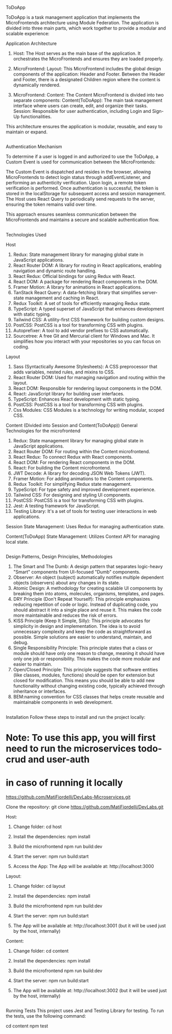 ToDoApp

ToDoApp is a task management application that implements the MicroFrontends architecture using Module Federation. 
The application is divided into three main parts, which work together to provide a modular and scalable experience:

Application Architecture

1. Host:
The Host serves as the main base of the application. It orchestrates the MicroFrontends and ensures they are loaded properly.

2. MicroFrontend: Layout:
This MicroFrontend includes the global design components of the application: Header and Footer.
Between the Header and Footer, there is a designated Children region where the content is dynamically rendered.

3. MicroFrontend: Content:
The Content MicroFrontend is divided into two separate components:
Content(ToDoApp): The main task management interface where users can create, edit, and organize their tasks.
Session: Responsible for user authentication, including Login and Sign-Up functionalities.

This architecture ensures the application is modular, reusable, and easy to maintain or expand.

##

Authentication Mechanism

To determine if a user is logged in and authorized to use the ToDoApp, a Custom Event is used for communication between the MicroFrontends:

The Custom Event is dispatched and resides in the browser, allowing MicroFrontends to detect login status through addEventListener, and performing an authenticity verification.
Upon login, a remote token verification is performed.
Once authentication is successful, the token is stored in the localStorage for subsequent access and session management.
The Host uses React Query to periodically send requests to the server, ensuring the token remains valid over time.

This approach ensures seamless communication between the MicroFrontends and maintains a secure and scalable authentication flow.

##

Technologies Used

Host
1. Redux: State management library for managing global state in JavaScript applications.
2. React Router DOM: A library for routing in React applications, enabling navigation and dynamic route handling.
3. React Redux: Official bindings for using Redux with React.
4. React DOM: A package for rendering React components in the DOM.
5. Framer Motion: A library for animations in React applications.
6. TanStack React Query: A data-fetching library that simplifies server-state management and caching in React.
7. Redux Toolkit: A set of tools for efficiently managing Redux state.
8. TypeScript: A typed superset of JavaScript that enhances development with static typing.
9. Tailwind CSS: A utility-first CSS framework for building custom designs.
10. PostCSS: PostCSS is a tool for transforming CSS with plugins.
11. Autoprefixer: A tool to add vendor prefixes to CSS automatically.
12. Sourcetree: A free Git and Mercurial client for Windows and Mac. It simplifies how you interact with your repositories so you can focus on coding.


Layout
1. Sass (Syntactically Awesome Stylesheets): A CSS preprocessor that adds variables, nested rules, and mixins to CSS.
2. React Router DOM: Used for managing navigation and routing within the layout.
3. React DOM: Responsible for rendering layout components in the DOM.
4. React: JavaScript library for building user interfaces.
5. TypeScript: Enhances React development with static typing.
6. PostCSS: PostCSS is a tool for transforming CSS with plugins.
7. Css Modules: CSS Modules is a technology for writing modular, scoped CSS.


Content (Divided into Session and Content(ToDoApp))
General Technologies for the microfrontend
1. Redux: State management library for managing global state in JavaScript applications.
2. React Router DOM: For routing within the Content microfrontend.
3. React Redux: To connect Redux with React components.
4. React DOM: For rendering React components in the DOM.
5. React: For building the Content microfrontend.
6. JWT Decode: A library for decoding JSON Web Tokens (JWT).
7. Framer Motion: For adding animations to the Content components.
8. Redux Toolkit: For simplifying Redux state management.
9. TypeScript: For type safety and improved development experience.
10. Tailwind CSS: For designing and styling UI components.
11. PostCSS: PostCSS is a tool for transforming CSS with plugins.
12. Jest: A testing framework for JavaScript.
13. Testing Library: It's a set of tools for testing user interactions in web applications.


Session
State Management: Uses Redux for managing authentication state.

Content(ToDoApp)
State Management: Utilizes Context API for managing local state.


##


Design Patterns, Design Principles, Methodologies
1. The Smart and The Dumb: A design pattern that separates logic-heavy "Smart" components from UI-focused "Dumb" components.
2. Observer: An object (subject) automatically notifies multiple dependent objects (observers) about any changes in its state.
3. Atomic Design: A methodology for creating scalable UI components by breaking them into atoms, molecules, organisms, templates, 
and pages.
4. DRY Principle (Don't Repeat Yourself): This principle emphasizes reducing repetition of code or logic. Instead of duplicating code, 
you should abstract it into a single place and reuse it. This makes the code more maintainable and reduces the risk of errors.
5. KISS Principle (Keep It Simple, Silly): This principle advocates for simplicity in design and implementation. The idea is to avoid 
unnecessary complexity and keep the code as straightforward as possible. Simple solutions are easier to understand, maintain, and debug.
6. Single Responsibility Principle: This principle states that a class or module should have only one reason to change, meaning it 
should have only one job or responsibility. This makes the code more modular and easier to maintain.
7. Open/Closed Principle: This principle suggests that software entities (like classes, modules, functions) should be open for extension 
but closed for modification. This means you should be able to add new functionality without changing existing code, typically achieved 
through inheritance or interfaces.
8. BEM:naming convention for CSS classes that helps create reusable and maintainable components in web development.

##


Installation
Follow these steps to install and run the project locally:

# Note: To use this app, you will first need to run the microservices todo-crud and user-auth
# in caso of running it locally
   https://github.com/MatiFiordelli/DevLabs-Microservices.git


Clone the repository:
   git clone https://github.com/MatiFiordelli/DevLabs.git

Host:
1. Change folder:
   cd host

2. Install the dependencies:
   npm install

3. Build the microfrontend
   npm run build:dev

4. Start the server:
   npm run build:start

5. Access the App: The App will be available at: 
http://localhost:3000

Layout:
1. Change folder:
   cd layout

2. Install the dependencies:
   npm install

3. Build the microfrontend
   npm run build:dev

4. Start the server:
   npm run build:start

5. The App will be available at: 
http://localhost:3001 (but it will be used just by the host, internally)

Content:
1. Change folder:
   cd content

2. Install the dependencies:
   npm install

3. Build the microfrontend
   npm run build:dev

4. Start the server:
   npm run build:start

5. The App will be available at: 
http://localhost:3002 (but it will be used just by the host, internally)


##


Running Tests
This project uses Jest and Testing Library for testing. To run the tests, use the following command:

cd content
npm test